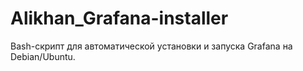 # Alikhan_Grafana-installer
Bash-скрипт для автоматической установки и запуска Grafana на Debian/Ubuntu.
